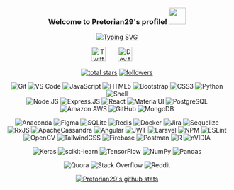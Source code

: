 <h3 align="center">
  Welcome to Pretorian29's profile!
  <img src="https://media.giphy.com/media/hvRJCLFzcasrR4ia7z/giphy.gif" width="38">
</h3>

<!-- Typing SVG by DenverCoder1 - https://github.com/DenverCoder1/readme-typing-svg -->
<p align="center">
  <a href="https://git.io/typing-svg"><img src="https://readme-typing-svg.herokuapp.com?font=Fira+Code&size=21&pause=1000&color=841DAC&center=true&vCenter=true&width=600&lines=Aequat+omnes+cinis...;Astrophysics+-+Data+Science+-+CyberSecurity;Never+Stop+Learning" alt="Typing SVG" /></a>
</p>

<!-- Social icons section -->
<p align="center">
  <a href="https://twitter.com/ltd_vega"><img width="32px" alt="Twitter" title="Twitter" src="https://i.imgur.com/OXZM1L6.png"/></a>
  &#8287;&#8287;&#8287;&#8287;&#8287;  
  <a href="https://dev.to/pretorian29"><img width="32px" alt="Dev.to" title="Pretorian29 Dev.to" src="https://i.imgur.com/mVm29vK.png"></a>
  &#8287;&#8287;&#8287;&#8287;&#8287;
</p>

<p align="center">
  <a href="https://github.com/Pretorian29?tab=repositories&sort=stargazers">
    <img alt="total stars" title="Total stars on GitHub" src="https://custom-icon-badges.demolab.com/github/stars/Pretorian29?color=55960c&style=for-the-badge&labelColor=488207&logo=star"/></a>
  <a href="https://github.com/Pretorian29?tab=followers">
    <img alt="followers" title="Follow me on Github" src="https://custom-icon-badges.demolab.com/github/followers/Pretorian29?color=236ad3&labelColor=1155ba&style=for-the-badge&logo=person-add&label=Follow&logoColor=white"/></a>  
</p>

<div align = "center">

![Git](https://img.shields.io/badge/-Git-black?style=plastic&logo=git)
![VS Code](https://img.shields.io/badge/-VS%20Code-007ACC?style=plastic&logo=visual-studio-code)
![JavaScript](https://img.shields.io/badge/-JavaScript-black?style=plastic&logo=javascript)
![HTML5](https://img.shields.io/badge/-HTML5-E34F26?style=plastic&logo=html5&logoColor=white)
![Bootstrap](https://img.shields.io/badge/-Bootstrap-563D7C?style=plastic&logo=bootstrap)
![CSS3](https://img.shields.io/badge/-CSS3-1572B6?style=plastic&logo=css3)
![Python](https://img.shields.io/badge/-Python-8fcfd1?style=plastic&logo=Python)  
![Shell](https://img.shields.io/badge/-Shell-blasck?style=plastic&logo=Shell)  
![Node.JS](https://img.shields.io/badge/-Node.JS-black?style=plastic&logo=Node.js) 
![Express.JS](https://img.shields.io/badge/-Express.JS-c7b198?style=plastic&logo=Express.JS)
![React](https://img.shields.io/badge/-React-3b2e5a?style=plastic&logo=react)
![MaterialUI](https://img.shields.io/badge/-MatrialUI-0081CB?style=plastic&logo=material-UI)
![PostgreSQL](https://img.shields.io/badge/-PostgreSQL-336791?style=plastic&logo=postgresql)
![Amazon AWS](https://img.shields.io/badge/Amazon%20AWS-232F3E?style=plastic&logo=amazon-aws)
![GitHub](https://img.shields.io/badge/-GitHub-181717?style=plastic&logo=github)
![MongoDB](https://img.shields.io/badge/-MongoDB-black?style=plastic&logo=mongodb)

![Anaconda](https://img.shields.io/badge/Anaconda-%2344A833.svg?style=for-the-badge&logo=anaconda&logoColor=white)
![Figma](https://img.shields.io/badge/figma-%23F24E1E.svg?style=for-the-badge&logo=figma&logoColor=white)
![SQLite](https://img.shields.io/badge/sqlite-%2307405e.svg?style=for-the-badge&logo=sqlite&logoColor=white)
![Redis](https://img.shields.io/badge/redis-%23DD0031.svg?style=for-the-badge&logo=redis&logoColor=white)
![Docker](https://img.shields.io/badge/docker-%230db7ed.svg?style=for-the-badge&logo=docker&logoColor=white)
![Jira](https://img.shields.io/badge/jira-%230A0FFF.svg?style=for-the-badge&logo=jira&logoColor=white)
![Sequelize](https://img.shields.io/badge/Sequelize-52B0E7?style=for-the-badge&logo=Sequelize&logoColor=white)
![RxJS](https://img.shields.io/badge/rxjs-%23B7178C.svg?style=for-the-badge&logo=reactivex&logoColor=white)
![ApacheCassandra](https://img.shields.io/badge/cassandra-%231287B1.svg?style=for-the-badge&logo=apache-cassandra&logoColor=white)
![Angular](https://img.shields.io/badge/angular-%23DD0031.svg?style=for-the-badge&logo=angular&logoColor=white)
![JWT](https://img.shields.io/badge/JWT-black?style=for-the-badge&logo=JSON%20web%20tokens)
![Laravel](https://img.shields.io/badge/laravel-%23FF2D20.svg?style=for-the-badge&logo=laravel&logoColor=white)
![NPM](https://img.shields.io/badge/NPM-%23000000.svg?style=for-the-badge&logo=npm&logoColor=white)
![ESLint](https://img.shields.io/badge/ESLint-4B3263?style=for-the-badge&logo=eslint&logoColor=white)
![OpenCV](https://img.shields.io/badge/opencv-%23white.svg?style=for-the-badge&logo=opencv&logoColor=white)
![TailwindCSS](https://img.shields.io/badge/tailwindcss-%2338B2AC.svg?style=for-the-badge&logo=tailwind-css&logoColor=white)
![Firebase](https://img.shields.io/badge/firebase-%23039BE5.svg?style=for-the-badge&logo=firebase)
![Postman](https://img.shields.io/badge/Postman-FF6C37?style=for-the-badge&logo=postman&logoColor=white)
![R](https://img.shields.io/badge/r-%23276DC3.svg?style=for-the-badge&logo=r&logoColor=white)
![nVIDIA](https://img.shields.io/badge/nVIDIA-%2376B900.svg?style=for-the-badge&logo=nVIDIA&logoColor=white)

![Keras](https://img.shields.io/badge/Keras-%23D00000.svg?style=for-the-badge&logo=Keras&logoColor=white)
![scikit-learn](https://img.shields.io/badge/scikit--learn-%23F7931E.svg?style=for-the-badge&logo=scikit-learn&logoColor=white)
![TensorFlow](https://img.shields.io/badge/TensorFlow-%23FF6F00.svg?style=for-the-badge&logo=TensorFlow&logoColor=white)
![NumPy](https://img.shields.io/badge/numpy-%23013243.svg?style=for-the-badge&logo=numpy&logoColor=white)
![Pandas](https://img.shields.io/badge/pandas-%23150458.svg?style=for-the-badge&logo=pandas&logoColor=white)

![Quora](https://img.shields.io/badge/Quora-%23B92B27.svg?style=for-the-badge&logo=Quora&logoColor=white)
![Stack Overflow](https://img.shields.io/badge/-Stackoverflow-FE7A16?style=for-the-badge&logo=stack-overflow&logoColor=white)
![Reddit](https://img.shields.io/badge/Reddit-%23FF4500.svg?style=for-the-badge&logo=Reddit&logoColor=white)
</div>

<div align = "center">

[![Pretorian29's github stats](https://github-readme-stats.vercel.app/api?username=Pretorian29&theme=dark&show_icons=true)](https://github.com/Pretorian29)
</div>

